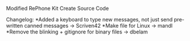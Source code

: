 Modified RePhone Kit Create Source Code

Changelog:
*Added a keyboard to type new messages, not just send pre-written canned messages -> Scriven42
*Make file for Linux -> mandl 
*Remove the blinking + gitignore for binary files -> dbelam 

